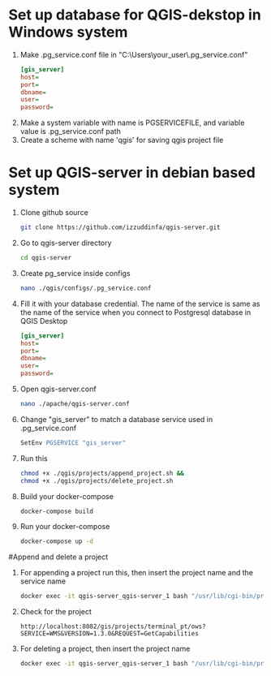 # Set up database for QGIS-dekstop in Windows system
1. Make .pg_service.conf file in "C:\Users\your_user\\.pg_service.conf"
   ```ini
   [gis_server]
   host=
   port=
   dbname=
   user=
   password=
2. Make a system variable with name is PGSERVICEFILE, and variable value is .pg_service.conf path
3. Create a scheme with name 'qgis' for saving qgis project file

# Set up QGIS-server in debian based system
1. Clone github source
   ```bash
   git clone https://github.com/izzuddinfa/qgis-server.git
2. Go to qgis-server directory
   ```bash
   cd qgis-server
4. Create pg_service inside configs
   ```bash
   nano ./qgis/configs/.pg_service.conf
5. Fill it with your database credential. The name of the service is same as the name of the service when you connect to Postgresql database in QGIS Desktop
   ```ini
   [gis_server]
   host=
   port=
   dbname=
   user=
   password=

6. Open qgis-server.conf
   ```bash
   nano ./apache/qgis-server.conf
8. Change "gis_server" to match a database service used in .pg_service.conf
   ```apache
   SetEnv PGSERVICE "gis_server"
9. Run this
   ```bash
   chmod +x ./qgis/projects/append_project.sh &&
   chmod +x ./qgis/projects/delete_project.sh
10. Build your docker-compose
    ```bash
    docker-compose build
11. Run your docker-compose
    ```bash
    docker-compose up -d

#Append and delete a project
1. For appending a project run this, then insert the project name and the service name
   ```bash
   docker exec -it qgis-server_qgis-server_1 bash "/usr/lib/cgi-bin/projects/append_project.sh"
2. Check for the project
   ```
   http://localhost:8082/gis/projects/terminal_pt/ows?SERVICE=WMS&VERSION=1.3.0&REQUEST=GetCapabilities
4. For deleting a project, then insert the project name
   ```bash
   docker exec -it qgis-server_qgis-server_1 bash "/usr/lib/cgi-bin/projects/delete_project.sh"
